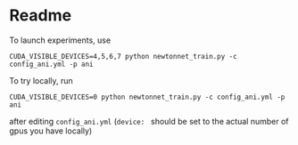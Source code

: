# Readme #

To launch experiments, use 
```
CUDA_VISIBLE_DEVICES=4,5,6,7 python newtonnet_train.py -c config_ani.yml -p ani
```

To try locally, run

```
CUDA_VISIBLE_DEVICES=0 python newtonnet_train.py -c config_ani.yml -p ani
```

after editing `config_ani.yml`  (`device: ` should be set to the actual number of gpus you have locally)
